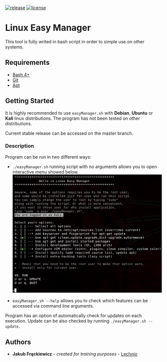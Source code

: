 [![release](https://img.shields.io/badge/Release-v1.4.9-blue)][release]
[![license](https://img.shields.io/github/license/Lechnio/LinuxEasyManager)][license]

 [release]: https://github.com/Lechnio/LinuxEasyManager/releases/latest "Releases · Lechnio/LinuxEasyManager"
 [license]: https://github.com/Lechnio/LinuxEasyManager/blob/develop/LICENSE "License"

# Linux Easy Manager

This tool is fully writed in bash script in order to simple use on other systems.

## Requirements

 * [Bash 4+][bash]
 * [Git][git]
 * [Apt][apt]

 [bash]: https://www.gnu.org/software/bash/ "GNU Bash"
 [git]: https://git-scm.com/ "Git"
 [apt]: https://launchpad.net/ubuntu/trusty/+package/apt "Apt package manager"

## Getting Started

It is highly recommended to use `easyManager.sh` with **Debian**, **Ubuntu** or **Kali** linux distributions.
The program has not been tested on other distributions.

Current stable release can be accessed on the master branch.

### Description

Program can be run in two different ways:
* `./easyManager.sh` running script with no arguments allows you to open interactive menu showed below.
![Main program menu](https://github.com/Lechnio/LinuxEasyManager/blob/master/rsc/img/example_selects.png)

* `easyManager.sh --help` allows you to check which features can be accessed via command line arguments.

Program has an option of automatically check for updates on each execution.
Update can be also checked by running `./easyManager.sh --update`.

## Authors
* **Jakub Frąckiewicz** - *created for training purposes* - [Lechnio](https://github.com/Lechnio)

